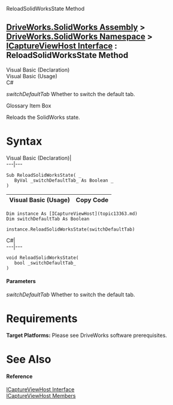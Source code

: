 ReloadSolidWorksState Method   
  
[DriveWorks.SolidWorks Assembly](topic13342.md) > [DriveWorks.SolidWorks Namespace](topic13345.md) > [ICaptureViewHost Interface](topic13363.md) : ReloadSolidWorksState Method  
---  
  
Visual Basic (Declaration)    
Visual Basic (Usage)    
C# 

_switchDefaultTab_
    Whether to switch the default tab.

Glossary Item Box

Reloads the SolidWorks state. 

# Syntax

Visual Basic (Declaration)|   
---|---  
      
    
    Sub ReloadSolidWorksState( _
       ByVal _switchDefaultTab_ As Boolean _
    )   
  
Visual Basic (Usage)| Copy Code  
---|---  
      
    
    Dim instance As [ICaptureViewHost](topic13363.md)
    Dim switchDefaultTab As Boolean
     
    instance.ReloadSolidWorksState(switchDefaultTab)  
  
C#|   
---|---  
      
    
    void ReloadSolidWorksState( 
       bool _switchDefaultTab_
    )  
  
#### Parameters

 _switchDefaultTab_
    Whether to switch the default tab.

# Requirements

**Target Platforms:** Please see DriveWorks software prerequisites.

# See Also

#### Reference

[ICaptureViewHost Interface](topic13363.md)   
[ICaptureViewHost Members](topic13364.md)


